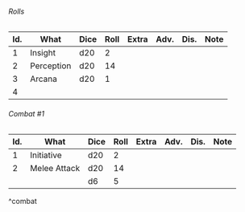 ###### Rolls
| Id. | What       | Dice | Roll | Extra | Adv. | Dis. | Note |
| --- | ---------- | ---- | ---- | ----- | ---- | ---- | ---- |
| 1   | Insight    | d20  | 2    |       |      |      |      |
| 2   | Perception | d20  | 14   |       |      |      |      |
| 3   | Arcana     | d20  | 1    |       |      |      |      |
| 4   |            |      |      |       |      |      |      |

###### Combat #1
| Id. | What         | Dice | Roll | Extra | Adv. | Dis. | Note |
| --- | ------------ | ---- | ---- | ----- | ---- | ---- | ---- | 
| 1   | Initiative   | d20  | 2    |       |      |      |      |     
| 2   | Melee Attack | d20  | 14   |       |      |      |      |     
|     |              | d6   | 5    |       |      |      |      |     |     | 
^combat